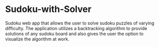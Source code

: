 # Sudoku-with-Solver
Sudoku web app that allows the user to solve sudoku puzzles of varying difficulty. The application utilizes a backtracking algorithm to provide solutions of any sudoku board and also gives the user the option to visualize the algorithm at work.


